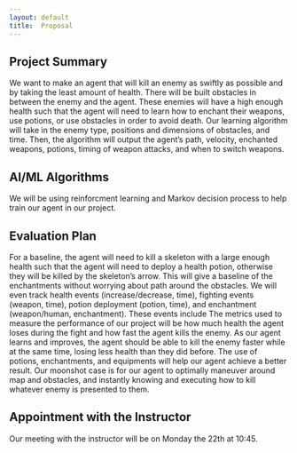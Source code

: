 ```yaml
---
layout: default
title:  Proposal
---
```


## Project Summary
  We want to make an agent that will kill an enemy as swiftly as possible and by taking the least amount of health. There will be built obstacles in between the enemy and the agent. These enemies will have a high enough health such that the agent will need to learn how to enchant their weapons, use potions, or use obstacles in order to avoid death. Our learning algorithm will take in the enemy type, positions and dimensions of obstacles, and time. Then, the algorithm will output the agent’s path, velocity, enchanted weapons, potions, timing of weapon attacks, and when to switch weapons. 
  
  
## AI/ML Algorithms
  We will be using reinforcment learning and Markov decision process to help train our agent in our project.

## Evaluation Plan
  For a baseline, the agent will need to kill a  skeleton with a large enough health such that the agent will need to deploy a health potion, otherwise they will be killed by the skeleton’s arrow. This will give a baseline of the enchantments without worrying about path around the obstacles. We will even track health events (increase/decrease, time), fighting events (weapon, time), potion deployment (potion, time), and enchantment (weapon/human, enchantment). These events include 
	The metrics used to measure the performance of our project will be how much health the agent loses during the fight and how fast the agent kills the enemy. As our agent learns and improves, the agent should be able to kill the enemy faster while at the same time, losing less health than they did before. The use of potions, enchantments, and equipments will help our agent achieve a better result. Our moonshot case is for our agent to optimally maneuver around map and obstacles, and instantly knowing and executing how to kill whatever enemy is presented to them.
  
## Appointment with the Instructor
  Our meeting with the instructor will be on Monday the 22th at 10:45.

